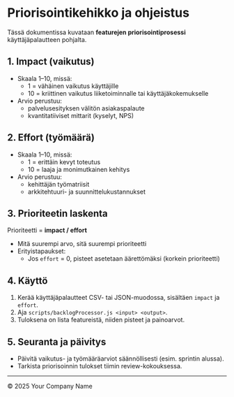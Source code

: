 # Priorisointikehikko ja ohjeistus

Tässä dokumentissa kuvataan **featurejen priorisointiprosessi** käyttäjäpalautteen pohjalta.

## 1. Impact (vaikutus)

- Skaala 1–10, missä:
  - 1 = vähäinen vaikutus käyttäjille
  - 10 = kriittinen vaikutus liiketoiminnalle tai käyttäjäkokemukselle
- Arvio perustuu:
  - palvelusesityksen välitön asiakaspalaute
  - kvantitatiiviset mittarit (kyselyt, NPS)

## 2. Effort (työmäärä)

- Skaala 1–10, missä:
  - 1 = erittäin kevyt toteutus
  - 10 = laaja ja monimutkainen kehitys
- Arvio perustuu:
  - kehittäjän työmatriisit
  - arkkitehtuuri- ja suunnittelukustannukset

## 3. Prioriteetin laskenta

Prioriteetti = **impact / effort**

- Mitä suurempi arvo, sitä suurempi prioriteetti
- Erityistapaukset:
  - Jos `effort` = 0, pisteet asetetaan äärettömäksi (korkein prioriteetti)

## 4. Käyttö

1. Kerää käyttäjäpalautteet CSV- tai JSON-muodossa, sisältäen `impact` ja `effort`.
2. Aja `scripts/backlogProcessor.js <input> <output>`.
3. Tuloksena on lista featureistä, niiden pisteet ja painoarvot.

## 5. Seuranta ja päivitys

- Päivitä vaikutus- ja työmääräarviot säännöllisesti (esim. sprintin alussa).
- Tarkista priorisoinnin tulokset tiimin review-kokouksessa.

---

© 2025 Your Company Name
